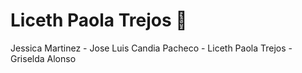 # Liceth Paola Trejos :star_struck:
Jessica Martinez - Jose Luis Candia Pacheco - Liceth Paola Trejos - Griselda Alonso
